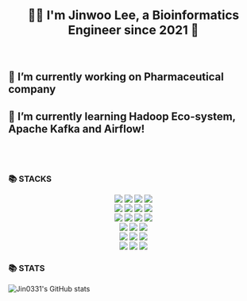### <div align="center"><h2>👨‍💻 I'm Jinwoo Lee, a Bioinformatics Engineer since 2021 🚀</h2></div>  
  
<br>

<h2>🔭 I’m currently working on Pharmaceutical company</h2>
<h2>🌱 I’m currently learning Hadoop Eco-system, Apache Kafka and Airflow!<h2>
  

<br/>  


<h3>📚 STACKS</h3>

<div align=center> 
  <img src="https://img.shields.io/badge/python-3776AB?style=for-the-badge&logo=python&logoColor=white"> 
  <img src="https://img.shields.io/badge/r-276DC3?style=for-the-badge&logo=r&logoColor=white"> 
  <img src="https://img.shields.io/badge/scala-DC322F?style=for-the-badge&logo=scala&logoColor=white">
  <img src="https://img.shields.io/badge/java-007396?style=for-the-badge&logo=java&logoColor=white">
  <br>
  
  <img src="https://img.shields.io/badge/apache hadoop-66CCFF?style=for-the-badge&logo=apachehadoop&logoColor=white"> 
  <img src="https://img.shields.io/badge/apache spark-E25A1C?style=for-the-badge&logo=apachespark&logoColor=white"> 
  <img src="https://img.shields.io/badge/apache kafka-231F20?style=for-the-badge&logo=apachekafka&logoColor=white">
  <img src="https://img.shields.io/badge/apache airflow-017CEE?style=for-the-badge&logo=apacheairflow&logoColor=white">  
  <br>
  
  <img src="https://img.shields.io/badge/mariadb-003545?style=for-the-badge&logo=mariadb&logoColor=white">  
  <img src="https://img.shields.io/badge/mysql-4479A1?style=for-the-badge&logo=mysql&logoColor=white">
  <img src="https://img.shields.io/badge/mongodb-47A248?style=for-the-badge&logo=mongodb&logoColor=white">
  <img src="https://img.shields.io/badge/apache hive-FDEE21?style=for-the-badge&logo=apachehive&logoColor=white">  
  <br>
  
  <img src="https://img.shields.io/badge/docker-2496ED?style=for-the-badge&logo=docker&logoColor=white"> 
  <img src="https://img.shields.io/badge/kubernetes-326CE5?style=for-the-badge&logo=kubernetes&logoColor=white"> 
  <img src="https://img.shields.io/badge/celery-37814A?style=for-the-badge&logo=celery&logoColor=white">
  <br>
  
  <img src="https://img.shields.io/badge/amazone web services(AWS)-232F3E?style=for-the-badge&logo=amazonaws&logoColor=white"> 
  <img src="https://img.shields.io/badge/google cloud plaform(GCP)-4285F4?style=for-the-badge&logo=googlecloud&logoColor=white"> 
  <img src="https://img.shields.io/badge/naver cloud plaform-03C75A?style=for-the-badge&logo=naver&logoColor=white"> 
  <br>
  
  <img src="https://img.shields.io/badge/linux-FCC624?style=for-the-badge&logo=linux&logoColor=white">
  <img src="https://img.shields.io/badge/macos-000000?style=for-the-badge&logo=macos&logoColor=white">
  <img src="https://img.shields.io/badge/windows-0078D6?style=for-the-badge&logo=windows&logoColor=white">  
  <br>
  
</div>

<h3>📚 STATS</h3>

![Jin0331's GitHub stats](https://github-readme-stats.vercel.app/api?username=Jin0331&show_icons=true&theme=graywhite)

<br/>  
